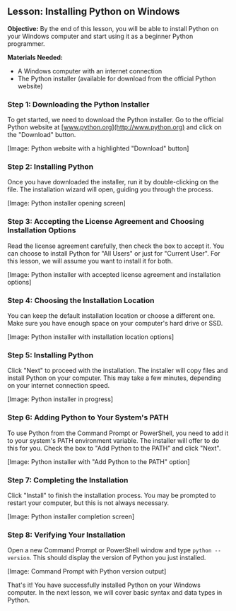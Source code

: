 ## Lesson: Installing Python on Windows

**Objective:** By the end of this lesson, you will be able to install Python on your Windows computer and start using it as a beginner Python programmer.

**Materials Needed:**

- A Windows computer with an internet connection
- The Python installer (available for download from the official Python website)

### Step 1: Downloading the Python Installer

To get started, we need to download the Python installer. Go to the official Python website at [www.python.org](http://www.python.org) and click on the "Download" button.

[Image: Python website with a highlighted "Download" button]

### Step 2: Installing Python

Once you have downloaded the installer, run it by double-clicking on the file. The installation wizard will open, guiding you through the process.

[Image: Python installer opening screen]

### Step 3: Accepting the License Agreement and Choosing Installation Options

Read the license agreement carefully, then check the box to accept it. You can choose to install Python for "All Users" or just for "Current User". For this lesson, we will assume you want to install it for both.

[Image: Python installer with accepted license agreement and installation options]

### Step 4: Choosing the Installation Location

You can keep the default installation location or choose a different one. Make sure you have enough space on your computer's hard drive or SSD.

[Image: Python installer with installation location options]

### Step 5: Installing Python

Click "Next" to proceed with the installation. The installer will copy files and install Python on your computer. This may take a few minutes, depending on your internet connection speed.

[Image: Python installer in progress]

### Step 6: Adding Python to Your System's PATH

To use Python from the Command Prompt or PowerShell, you need to add it to your system's PATH environment variable. The installer will offer to do this for you. Check the box to "Add Python to the PATH" and click "Next".

[Image: Python installer with "Add Python to the PATH" option]

### Step 7: Completing the Installation

Click "Install" to finish the installation process. You may be prompted to restart your computer, but this is not always necessary.

[Image: Python installer completion screen]

### Step 8: Verifying Your Installation

Open a new Command Prompt or PowerShell window and type `python --version`. This should display the version of Python you just installed.

[Image: Command Prompt with Python version output]

That's it! You have successfully installed Python on your Windows computer. In the next lesson, we will cover basic syntax and data types in Python.
